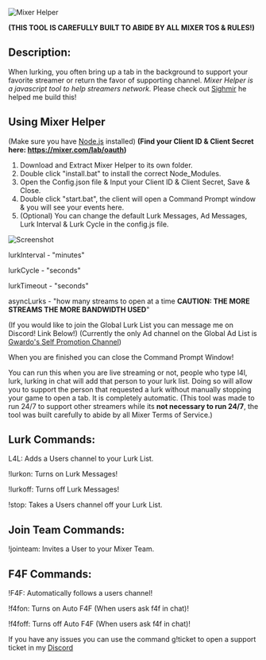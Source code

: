 ![Mixer Helper](https://i.imgur.com/UmByru4.png)

**(THIS TOOL IS CAREFULLY BUILT TO ABIDE BY ALL MIXER TOS & RULES!)**

## Description:

When lurking, you often bring up a tab in the background to support 
your favorite streamer or return the favor of supporting channel.
*Mixer Helper is a javascript tool to help streamers network.*
Please check out [Sighmir](https://github.com/Sighmir) he helped me build this!

## Using Mixer Helper
(Make sure you have [Node.js](https://nodejs.org/en/download/) installed)
**(Find your Client ID & Client Secret here: https://mixer.com/lab/oauth)**

1. Download and Extract Mixer Helper to its own folder.
2. Double click "install.bat" to install the correct Node_Modules.
3. Open the Config.json file & Input your Client ID & Client Secret, Save & Close.
4. Double click "start.bat", the client will open a Command Prompt window & you will see your events here.
5. (Optional) You can change the default Lurk Messages, Ad Messages, Lurk Interval & Lurk Cycle in the config.js file.

![Screenshot](https://i.imgur.com/GuG8uQA.png)

lurkInterval - "minutes"

lurkCycle - "seconds"

lurkTimeout - "seconds"

asyncLurks - "how many streams to open at a time **CAUTION: THE MORE STREAMS THE MORE BANDWIDTH USED**"

(If you would like to join the Global Lurk List you can message me on Discord! Link Below!)
(Currently the only Ad channel on the Global Ad List is [Gwardo's Self Promotion Channel](https://www.mixer.com/gwardo420))

When you are finished you can close the Command Prompt Window!

You can run this when you are live streaming or not, people who type l4l, lurk, lurking in chat will add that person to your lurk list. Doing so will allow you to support the person that requested a lurk without manually stopping your game to open a tab. It is completely automatic. (This tool was made to run 24/7 to support other streamers while its **not necessary to run 24/7**, the tool was built carefully to abide by all Mixer Terms of Service.)

## Lurk Commands:
L4L: Adds a Users channel to your Lurk List.

!lurkon: Turns on Lurk Messages!

!lurkoff: Turns off Lurk Messages!

!stop: Takes a Users channel off your Lurk List.

## Join Team Commands:
!jointeam: Invites a User to your Mixer Team.

## F4F Commands:
!F4F: Automatically follows a users channel!

!f4fon: Turns on Auto F4F (When users ask f4f in chat)!

!f4foff: Turns off Auto F4F (When users ask f4f in chat)!

If you have any issues you can use the command g!ticket to open a support ticket in my [Discord](https://discord.gg/aQzZbx8)
